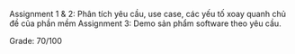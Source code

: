 Assignment 1 & 2: Phân tích yêu cầu, use case, các yếu tố xoay quanh chủ đề của phần mềm
Assignment 3: Demo sản phẩm software theo yêu cầu.

Grade: 70/100
